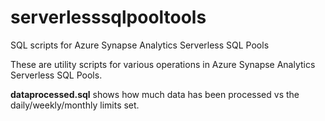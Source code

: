 # serverlesssqlpooltools
SQL scripts for Azure Synapse Analytics Serverless SQL Pools

These are utility scripts for various operations in Azure Synapse Analytics Serverless SQL Pools.

**dataprocessed.sql** shows how much data has been processed vs the daily/weekly/monthly limits set.

